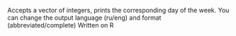 Accepts a vector of integers, prints the corresponding day of the week. You can change the output language (ru/eng) and format (abbreviated/complete)
Written on R
